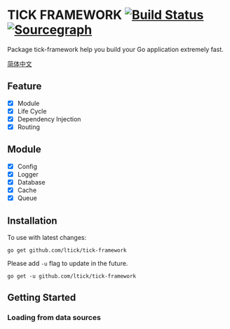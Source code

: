 TICK FRAMEWORK [![Build Status](https://travis-ci.org/ltick/tick-framework.svg?branch=master)](https://travis-ci.org/ltick/tick-framework) [![Sourcegraph](https://sourcegraph.com/github.com/ltick/tick-framework/-/badge.svg)](https://sourcegraph.com/github.com/ltick/tick-framework?badge)
===

Package tick-framework help you build your Go application extremely fast.

[简体中文](README_ZH.md)

## Feature

- [x] Module 
- [x] Life Cycle
- [x] Dependency Injection
- [x] Routing 

## Module

- [x] Config
- [x] Logger
- [x] Database
- [x] Cache
- [x] Queue

## Installation

To use with latest changes:

	go get github.com/ltick/tick-framework

Please add `-u` flag to update in the future.

	go get -u github.com/ltick/tick-framework
	
## Getting Started

### Loading from data sources
